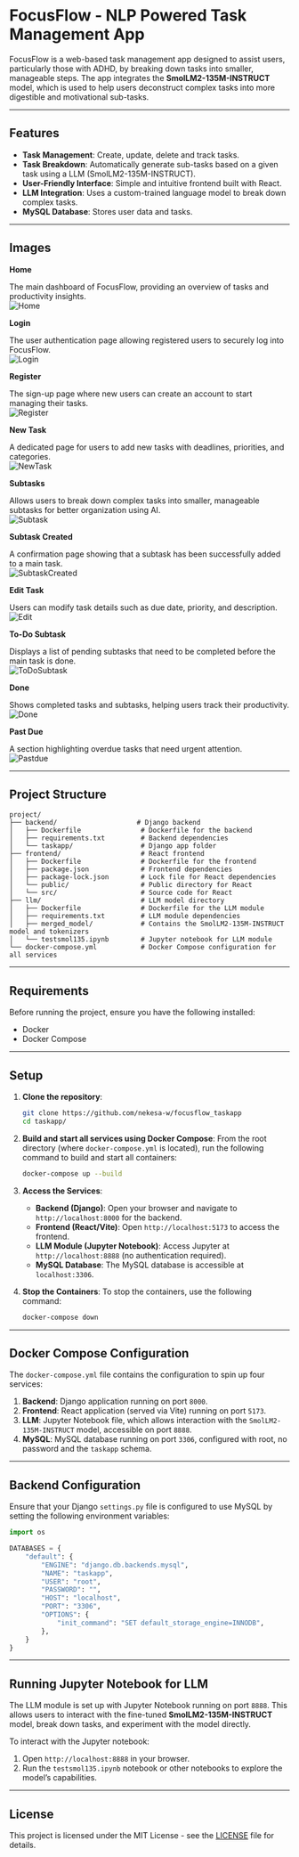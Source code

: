 # FocusFlow - NLP Powered Task Management App
FocusFlow is a web-based task management app designed to assist users, particularly those with ADHD, by breaking down tasks into smaller, manageable steps. The app integrates the **SmolLM2-135M-INSTRUCT** model, which is used to help users deconstruct complex tasks into more digestible and motivational sub-tasks.

---

## Features

- **Task Management**: Create, update, delete and track tasks.
- **Task Breakdown**: Automatically generate sub-tasks based on a given task using a LLM (SmolLM2-135M-INSTRUCT).
- **User-Friendly Interface**: Simple and intuitive frontend built with React.
- **LLM Integration**: Uses a custom-trained language model to break down complex tasks.
- **MySQL Database**: Stores user data and tasks.

---

## Images

**Home**  

The main dashboard of FocusFlow, providing an overview of tasks and productivity insights.  
![Home](frontend/public/home.png)  

**Login**  

The user authentication page allowing registered users to securely log into FocusFlow.  
![Login](frontend/public/login.png)  

**Register** 

The sign-up page where new users can create an account to start managing their tasks.  
![Register](frontend/public/register.png)  

**New Task**  

A dedicated page for users to add new tasks with deadlines, priorities, and categories.  
![NewTask](frontend/public/newtask.png)  

**Subtasks**  

Allows users to break down complex tasks into smaller, manageable subtasks for better organization using AI.  
![Subtask](frontend/public/subtasks.png)  

**Subtask Created** 

A confirmation page showing that a subtask has been successfully added to a main task.  
![SubtaskCreated](frontend/public/subtaskscreated.png)  

**Edit Task**  

Users can modify task details such as due date, priority, and description.  
![Edit](frontend/public/edittask.png)  

**To-Do Subtask**  

Displays a list of pending subtasks that need to be completed before the main task is done.  
![ToDoSubtask](frontend/public/todosubtask.png)  

**Done**  

Shows completed tasks and subtasks, helping users track their productivity.  
![Done](frontend/public/done.png)  

**Past Due**  

A section highlighting overdue tasks that need urgent attention.  
![Pastdue](frontend/public/pastdue.png)  


---

## Project Structure

```
project/
├── backend/                    # Django backend
│   ├── Dockerfile               # Dockerfile for the backend
│   ├── requirements.txt         # Backend dependencies
│   └── taskapp/                 # Django app folder
├── frontend/                    # React frontend
│   ├── Dockerfile               # Dockerfile for the frontend
│   ├── package.json             # Frontend dependencies
│   ├── package-lock.json        # Lock file for React dependencies
│   └── public/                  # Public directory for React
│   └── src/                     # Source code for React
├── llm/                         # LLM model directory
│   ├── Dockerfile               # Dockerfile for the LLM module
│   ├── requirements.txt         # LLM module dependencies
│   ├── merged_model/            # Contains the SmolLM2-135M-INSTRUCT model and tokenizers
│   └── testsmol135.ipynb        # Jupyter notebook for LLM module
└── docker-compose.yml           # Docker Compose configuration for all services
```

---

## Requirements

Before running the project, ensure you have the following installed:

- Docker
- Docker Compose

---

## Setup

1. **Clone the repository**:
   ```bash
   git clone https://github.com/nekesa-w/focusflow_taskapp
   cd taskapp/
   ```

2. **Build and start all services using Docker Compose**:
   From the root directory (where `docker-compose.yml` is located), run the following command to build and start all containers:

   ```bash
   docker-compose up --build
   ```

3. **Access the Services**:

   - **Backend (Django)**: Open your browser and navigate to `http://localhost:8000` for the backend.
   - **Frontend (React/Vite)**: Open `http://localhost:5173` to access the frontend.
   - **LLM Module (Jupyter Notebook)**: Access Jupyter at `http://localhost:8888` (no authentication required).
   - **MySQL Database**: The MySQL database is accessible at `localhost:3306`.

4. **Stop the Containers**:
   To stop the containers, use the following command:
   ```bash
   docker-compose down
   ```

---

## Docker Compose Configuration

The `docker-compose.yml` file contains the configuration to spin up four services:

1. **Backend**: Django application running on port `8000`.
2. **Frontend**: React application (served via Vite) running on port `5173`.
3. **LLM**: Jupyter Notebook file, which allows interaction with the `SmolLM2-135M-INSTRUCT` model, accessible on port `8888`.
4. **MySQL**: MySQL database running on port `3306`, configured with root, no password and the `taskapp` schema.

---

## Backend Configuration

Ensure that your Django `settings.py` file is configured to use MySQL by setting the following environment variables:

```python
import os

DATABASES = {
    "default": {
        "ENGINE": "django.db.backends.mysql",
        "NAME": "taskapp",
        "USER": "root",
        "PASSWORD": "",
        "HOST": "localhost",
        "PORT": "3306",
        "OPTIONS": {
            "init_command": "SET default_storage_engine=INNODB",
        },
    }
}
```

---

## Running Jupyter Notebook for LLM

The LLM module is set up with Jupyter Notebook running on port `8888`. This allows users to interact with the fine-tuned **SmolLM2-135M-INSTRUCT** model, break down tasks, and experiment with the model directly.

To interact with the Jupyter notebook:

1. Open `http://localhost:8888` in your browser.
2. Run the `testsmol135.ipynb` notebook or other notebooks to explore the model’s capabilities.

---

## License

This project is licensed under the MIT License - see the [LICENSE](LICENSE) file for details.
